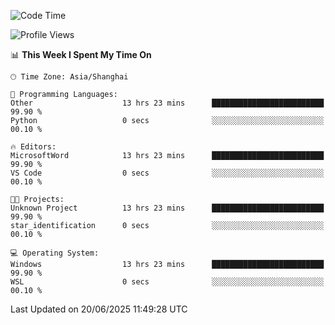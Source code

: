 <!--START_SECTION:waka-->
![Code Time](http://img.shields.io/badge/Code%20Time-3%2C003%20hrs%2015%20mins-blue)

![Profile Views](http://img.shields.io/badge/Profile%20Views-0-blue)

📊 **This Week I Spent My Time On** 

```text
🕑︎ Time Zone: Asia/Shanghai

💬 Programming Languages: 
Other                    13 hrs 23 mins      █████████████████████████   99.90 % 
Python                   0 secs              ░░░░░░░░░░░░░░░░░░░░░░░░░   00.10 % 

🔥 Editors: 
MicrosoftWord            13 hrs 23 mins      █████████████████████████   99.90 % 
VS Code                  0 secs              ░░░░░░░░░░░░░░░░░░░░░░░░░   00.10 % 

🐱‍💻 Projects: 
Unknown Project          13 hrs 23 mins      █████████████████████████   99.90 % 
star_identification      0 secs              ░░░░░░░░░░░░░░░░░░░░░░░░░   00.10 % 

💻 Operating System: 
Windows                  13 hrs 23 mins      █████████████████████████   99.90 % 
WSL                      0 secs              ░░░░░░░░░░░░░░░░░░░░░░░░░   00.10 % 
```


 Last Updated on 20/06/2025 11:49:28 UTC
<!--END_SECTION:waka-->